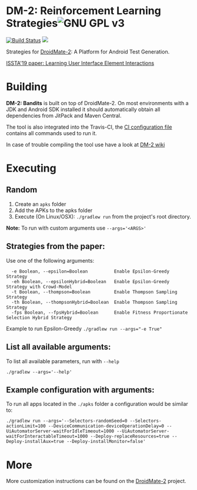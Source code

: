 # DM-2: Reinforcement Learning Strategies![GNU GPL v3](https://www.gnu.org/graphics/gplv3-88x31.png)
   [![Build Status](https://travis-ci.org/uds-se/droidmate-bandits.svg?branch=master)](https://travis-ci.org/uds-se/droidmate-bandits)
   [![](https://jitpack.io/v/uds-se/droidmate-bandits.svg)](https://jitpack.io/#uds-se/droidmate-bandits)

Strategies for [DroidMate-2](https://github.com/uds-se/droidmate): A Platform for Android Test Generation.

[ISSTA'19 paper: Learning User Interface Element Interactions](https://publications.cispa.saarland/2883/)

# Building

__DM-2: Bandits__ is built on top of DroidMate-2. On most environments with a JDK and Android SDK installed it should automatically obtain all dependencies from JitPack and Maven Central.

The tool is also integrated into the Travis-CI, the [CI configuration file](https://github.com/uds-se/droidmate-bandits/blob/master/.travis.yml) contains all commands used to run it.  

In case of trouble compiling the tool use have a look at [DM-2 wiki](https://github.com/uds-se/droidmate/wiki/Building) 

# Executing 

## Random

1. Create an `apks` folder
2. Add the APKs to the apks folder
3. Execute (On Linux/OSX): `./gradlew run` from the project's root directory.

__Note:__ To run with custom arguments use `--args='<ARGS>'`

## Strategies from the paper:

Use one of the following arguments:

```
  -e Boolean, --epsilon=Boolean          Enable Epsilon-Greedy Strategy
  -eh Boolean, --epsilonHybrid=Boolean   Enable Epsilon-Greedy Strategy with Crowd-Model
  -t Boolean, --thompson=Boolean         Enable Thompson Sampling Strategy
  -th Boolean, --thompsonHybrid=Boolean  Enable Thompson Sampling Strategy
  -fps Boolean, --fpsHybrid=Boolean      Enable Fitness Proportionate Selection Hybrid Strategy
```

Example to run Epsilon-Greedy `./gradlew run --args="-e True"`  


## List all available arguments:

To list all available parameters, run with `--help`

```
./gradlew --args='--help'
```

## Example configuration with arguments:

To run all apps located in the `./apks` folder a configuration would be similar to: 

```
./gradlew run --args='--Selectors-randomSeed=0 --Selectors-actionLimit=100 --DeviceCommunication-deviceOperationDelay=0 --UiAutomatorServer-waitForIdleTimeout=1000 --UiAutomatorServer-waitForInteractableTimeout=1000 --Deploy-replaceResources=true --Deploy-installAux=true --Deploy-installMonitor=false'
```

# More

More customization instructions can be found on the [DroidMate-2](https://github.com/uds-se/droidmate) project.
